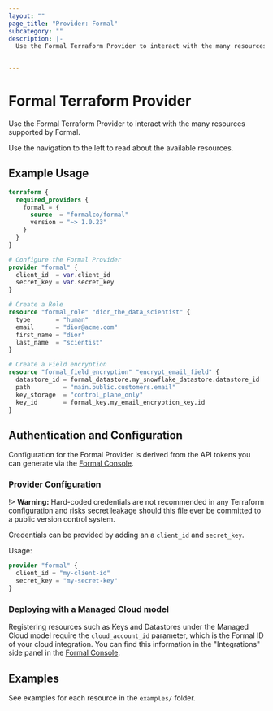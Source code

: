 ```yaml
---
layout: ""
page_title: "Provider: Formal"
subcategory: ""
description: |-
  Use the Formal Terraform Provider to interact with the many resources supported by Formal. 

  
---
```


# Formal Terraform Provider

Use the Formal Terraform Provider to interact with the
many resources supported by Formal.

Use the navigation to the left to read about the available resources.

## Example Usage

```terraform
terraform {
  required_providers {
    formal = {
      source  = "formalco/formal"
      version = "~> 1.0.23"
    }
  }
}

# Configure the Formal Provider
provider "formal" {
  client_id  = var.client_id
  secret_key = var.secret_key
}

# Create a Role
resource "formal_role" "dior_the_data_scientist" {
  type       = "human"
  email      = "dior@acme.com"
  first_name = "dior"
  last_name  = "scientist"
}

# Create a Field encryption 
resource "formal_field_encryption" "encrypt_email_field" {
  datastore_id = formal_datastore.my_snowflake_datastore.datastore_id
  path         = "main.public.customers.email"
  key_storage  = "control_plane_only"
  key_id       = formal_key.my_email_encryption_key.id
}
```


## Authentication and Configuration

Configuration for the Formal Provider is derived from the API tokens you can generate via the [Formal Console](console.joinformal.app).

### Provider Configuration

!> **Warning:** Hard-coded credentials are not recommended in any Terraform
configuration and risks secret leakage should this file ever be committed to a
public version control system.

Credentials can be provided by adding an a `client_id` and `secret_key`.

Usage:

```terraform
provider "formal" {
  client_id = "my-client-id"
  secret_key = "my-secret-key"
}
```

### Deploying with a Managed Cloud model

Registering resources such as Keys and Datastores under the Managed Cloud model require the `cloud_account_id` parameter, which is the Formal ID of your cloud integration. You can find this information in the "Integrations" side panel in the [Formal Console](console.joinformal.app).


## Examples

See examples for each resource in the `examples/` folder.
